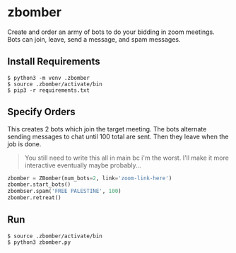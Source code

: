 # zbomber
Create and order an army of bots to do your bidding in zoom meetings.  
Bots can join, leave, send a message, and spam messages.

## Install Requirements
```console
$ python3 -m venv .zbomber  
$ source .zbomber/activate/bin  
$ pip3 -r requirements.txt  
```
## Specify Orders
This creates 2 bots which join the
target meeting. The bots alternate sending messages to chat until 100 total are sent.
Then they leave when the job is done.
> You still need to write this all in main bc i'm the worst. I'll make it more interactive eventually maybe probably...
```python
zbomber = ZBomber(num_bots=2, link='zoom-link-here')
zbomber.start_bots()
zbombser.spam('FREE PALESTINE', 100)
zbomber.retreat()
```

## Run
```console
$ source .zbomber/activate/bin
$ python3 zbomber.py
```
